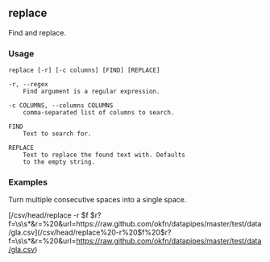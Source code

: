 ## replace

Find and replace.

### Usage

    replace [-r] [-c columns] [FIND] [REPLACE]

    -r, --regex
        Find argument is a regular expression.

    -c COLUMNS, --columns COLUMNS
        comma-separated list of columns to search.

    FIND
        Text to search for.

    REPLACE
        Text to replace the found text with. Defaults
        to the empty string.

### Examples

Turn multiple consecutive spaces into a single space.

[/csv/head/replace -r $f $r?f=\s\s*&r=%20&url=https://raw.github.com/okfn/datapipes/master/test/data/gla.csv](/csv/head/replace%20-r%20$f%20$r?f=\s\s*&r=%20&url=https://raw.github.com/okfn/datapipes/master/test/data/gla.csv)
